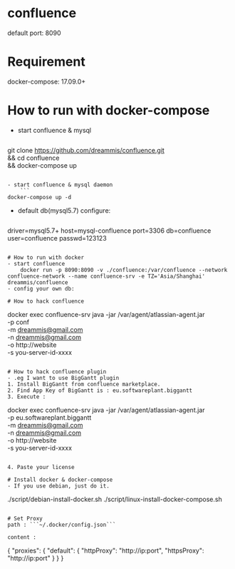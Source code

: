 # confluence

default port: 8090

# Requirement

docker-compose: 17.09.0+
# How to run with docker-compose

- start confluence & mysql
    ```
git clone https://github.com/dreammis/confluence.git \
        && cd confluence \
        && docker-compose up 
```

- start confluence & mysql daemon
    ``` 
docker-compose up -d 
```

- default db(mysql5.7) configure:
    ```
driver=mysql5.7+
    host=mysql-confluence
    port=3306
    db=confluence
    user=confluence
    passwd=123123
```

# How to run with docker
- start confluence
    docker run -p 8090:8090 -v ./confluence:/var/confluence --network confluence-network --name confluence-srv -e TZ='Asia/Shanghai' dreammis/confluence
- config your own db:

# How to hack confluence
```
docker exec confluence-srv java -jar /var/agent/atlassian-agent.jar \
    -p conf \
    -m dreammis@gmail.com \
    -n dreammis@gmail.com \
    -o http://website \
    -s you-server-id-xxxx
```

# How to hack confluence plugin
- .eg I want to use BigGantt plugin
1. Install BigGantt from confluence marketplace.
2. Find App Key of BigGantt is : eu.softwareplant.biggantt
3. Execute :
```
docker exec confluence-srv java -jar /var/agent/atlassian-agent.jar \
    -p eu.softwareplant.biggantt \
    -m dreammis@gmail.com \
    -n dreammis@gmail.com \
    -o http://website \
    -s you-server-id-xxxx
```

4. Paste your license

# Install docker & docker-compose
- If you use debian, just do it.
```
  ./script/debian-install-docker.sh
  ./script/linux-install-docker-compose.sh
```

# Set Proxy
path : ```~/.docker/config.json```

content :
```
{
    "proxies": {
        "default": {
         "httpProxy": "http://ip:port",
         "httpsProxy": "http://ip:port"
        }
    }
}
```
